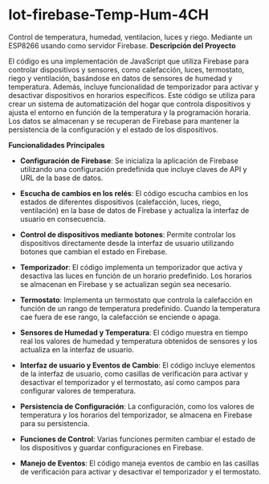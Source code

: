 # Iot-firebase-Temp-Hum-4CH
Control de temperatura, humedad, ventilacion, luces y riego. Mediante un ESP8266 usando como servidor Firebase.
**Descripción del Proyecto**

El código es una implementación de JavaScript que utiliza Firebase para controlar dispositivos y sensores, como calefacción, luces, termostato, riego y ventilación, basándose en datos de sensores de humedad y temperatura. Además, incluye funcionalidad de temporizador para activar y desactivar dispositivos en horarios específicos. Este código se utiliza para crear un sistema de automatización del hogar que controla dispositivos y ajusta el entorno en función de la temperatura y la programación horaria. Los datos se almacenan y se recuperan de Firebase para mantener la persistencia de la configuración y el estado de los dispositivos.

**Funcionalidades Principales**

- **Configuración de Firebase**: Se inicializa la aplicación de Firebase utilizando una configuración predefinida que incluye claves de API y URL de la base de datos.

- **Escucha de cambios en los relés**: El código escucha cambios en los estados de diferentes dispositivos (calefacción, luces, riego, ventilación) en la base de datos de Firebase y actualiza la interfaz de usuario en consecuencia.

- **Control de dispositivos mediante botones**: Permite controlar los dispositivos directamente desde la interfaz de usuario utilizando botones que cambian el estado en Firebase.

- **Temporizador**: El código implementa un temporizador que activa y desactiva las luces en función de un horario predefinido. Los horarios se almacenan en Firebase y se actualizan según sea necesario.

- **Termostato**: Implementa un termostato que controla la calefacción en función de un rango de temperatura predefinido. Cuando la temperatura cae fuera de ese rango, la calefacción se enciende o apaga.

- **Sensores de Humedad y Temperatura**: El código muestra en tiempo real los valores de humedad y temperatura obtenidos de sensores y los actualiza en la interfaz de usuario.

- **Interfaz de usuario y Eventos de Cambio**: El código incluye elementos de la interfaz de usuario, como casillas de verificación para activar y desactivar el temporizador y el termostato, así como campos para configurar valores de temperatura.

- **Persistencia de Configuración**: La configuración, como los valores de temperatura y los horarios del temporizador, se almacena en Firebase para su persistencia.

- **Funciones de Control**: Varias funciones permiten cambiar el estado de los dispositivos y guardar configuraciones en Firebase.

- **Manejo de Eventos**: El código maneja eventos de cambio en las casillas de verificación para activar y desactivar el temporizador y el termostato.
